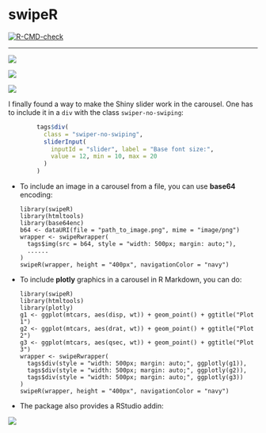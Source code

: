 # swipeR

<!-- badges: start -->
[![R-CMD-check](https://github.com/stla/swipeR/actions/workflows/R-CMD-check.yaml/badge.svg)](https://github.com/stla/swipeR/actions/workflows/R-CMD-check.yaml)
<!-- badges: end -->

___

![](https://raw.githubusercontent.com/stla/swipeR/main/inst/gifs/swipeR-images.gif)

![](https://raw.githubusercontent.com/stla/swipeR/main/inst/gifs/swipeR-shiny.gif)

![](https://raw.githubusercontent.com/stla/swipeR/main/inst/gifs/swipeR-shiny2.gif)

I finally found a way to make the Shiny slider work in the carousel. One has 
to include it in a `div` with the class `swiper-no-swiping`:

```r
        tags$div(
          class = "swiper-no-swiping",
          sliderInput(
            inputId = "slider", label = "Base font size:",
            value = 12, min = 10, max = 20
          )
        )
```

- To include an image in a carousel from a file, you can use **base64** encoding:

    ```{r}
    library(swipeR)
    library(htmltools)
    library(base64enc)
    b64 <- dataURI(file = "path_to_image.png", mime = "image/png")
    wrapper <- swipeRwrapper(
      tags$img(src = b64, style = "width: 500px; margin: auto;"),
      ......
    )
    swipeR(wrapper, height = "400px", navigationColor = "navy")
    ```

- To include **plotly** graphics in a carousel in R Markdown, you can do:

    ```{r}
    library(swipeR)
    library(htmltools)
    library(plotly)
    g1 <- ggplot(mtcars, aes(disp, wt)) + geom_point() + ggtitle("Plot 1")
    g2 <- ggplot(mtcars, aes(drat, wt)) + geom_point() + ggtitle("Plot 2")
    g3 <- ggplot(mtcars, aes(qsec, wt)) + geom_point() + ggtitle("Plot 3")
    wrapper <- swipeRwrapper(
      tags$div(style = "width: 500px; margin: auto;", ggplotly(g1)),
      tags$div(style = "width: 500px; margin: auto;", ggplotly(g2)),
      tags$div(style = "width: 500px; margin: auto;", ggplotly(g3))
    )
    swipeR(wrapper, height = "400px", navigationColor = "navy")
    ```

- The package also provides a RStudio addin:

![](https://raw.githubusercontent.com/stla/swipeR/main/inst/gifs/swipeRaddin.gif)
